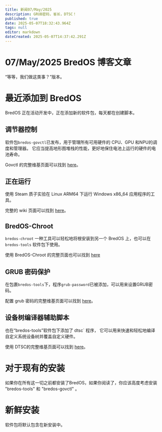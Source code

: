 ```yaml
---
title: 新闻07/May/2025
description: GRUB密码，省长，DTSC！
published: true
date: 2025-05-07T18:32:43.964Z
tags: null
editor: markdown
dateCreated: 2025-05-07T14:37:42.291Z
---
```


# 07/May/2025 BredOS 博客文章

“等等，我们做这类事？”版本。

# 最近添加到 BredOS

BredOS 正在活动开发中，正在添加新的软件包，每天都在创建脚本。

## 调节器控制

软件包`bredos-govctl`已发布，用于管理所有可用硬件的 CPU、GPU 和NPU的调度和管理器。
它应当提高地形图堆栈的性能，更好地保住电池上运行的硬件的电池寿命。

Govctl 的完整维基页面可以找到 [here](/en/how-to/govctl)。

## 正在运行

使用 Steam 质子实验在 Linux ARM64 下运行 Windows x86_64 应用程序的工具。

完整的 wiki 页面可以找到 [here](/en/how-to/proton-run)。

## BredOS-Chroot

`bredos-chroot` 一种工具可以轻松地将根安装到另一个 BredOS 上，也可以在 `bredos-tools` 软件包下使用。

使用 BredOS-Chroot 的完整页面也可以找到 [here](/en/how-to/bredos-chroot)

## GRUB 密码保护

在包裹`bredos-tools`下，程序`grub-password`已被添加，可以用来设置GRUB密码。

配置 grub 密码的完整维基页面可以找到 [here](/en/Tools#grub-password-protection)。

## 设备树编译器辅助脚本

也在“bredos-tools”软件包下添加了 dtsc\` 程序， 它可以用来快速和轻松地编译自定义系统设备树并覆盖自定义硬件。

使用 DTSC的完整维基页面可以找到 [here](/en/Tools#dtsc-helper-script)。

# 对于现有的安装

如果你在所有这一切之前都安装了BredOS，如果你阅读了，你应该高度考虑安装 "bredos-tools" 和 "bredos-govctl" 。

# 新鲜安装

软件包将默认包含在新安装中。